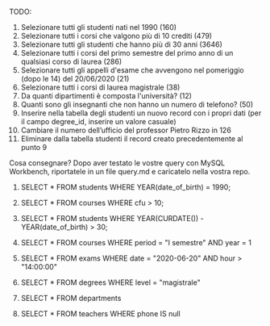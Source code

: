 TODO:
1. Selezionare tutti gli studenti nati nel 1990 (160)
2. Selezionare tutti i corsi che valgono più di 10 crediti (479)
3. Selezionare tutti gli studenti che hanno più di 30 anni (3646)
4. Selezionare tutti i corsi del primo semestre del primo anno di un qualsiasi corso di laurea (286)
5. Selezionare tutti gli appelli d'esame che avvengono nel pomeriggio (dopo le 14) del 20/06/2020 (21)
6. Selezionare tutti i corsi di laurea magistrale (38)
7. Da quanti dipartimenti è composta l'università? (12)
8. Quanti sono gli insegnanti che non hanno un numero di telefono? (50)
9. Inserire nella tabella degli studenti un nuovo record con i propri dati (per il campo degree_id, inserire un valore casuale)
10. Cambiare il numero dell’ufficio del professor Pietro Rizzo in 126
11. Eliminare dalla tabella studenti il record creato precedentemente al punto 9

Cosa consegnare?
Dopo aver testato le vostre query con MySQL Workbench, riportatele in un file query.md e caricatelo nella vostra repo.


1.  SELECT *
    FROM students
    WHERE YEAR(date_of_birth) = 1990;

2.  SELECT *
    FROM courses
    WHERE cfu > 10;
    
3.  SELECT *
    FROM students
    WHERE YEAR(CURDATE()) - YEAR(date_of_birth) > 30;

4.  SELECT *
    FROM courses
    WHERE period = "I semestre" AND year = 1

5.  SELECT *
    FROM exams
    WHERE date = "2020-06-20" AND hour > "14:00:00"

6.  SELECT *
    FROM degrees
    WHERE level = "magistrale"

7.  SELECT *
    FROM departments

8.  SELECT *
    FROM teachers
    WHERE phone IS null
